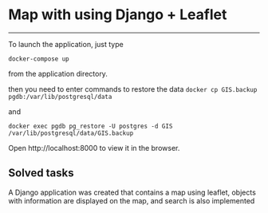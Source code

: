 # Map with using Django + Leaflet
____
To launch the application, just type 

`docker-compose up` 

from the application directory.

then you need to enter commands to restore the data
`docker cp GIS.backup pgdb:/var/lib/postgresql/data` 

and 

`docker exec pgdb pg_restore -U postgres -d GIS /var/lib/postgresql/data/GIS.backup` 

Open http://localhost:8000 to view it in the browser.

## Solved tasks
A Django application was created that contains a map using leaflet, objects with information are displayed on the map, and search is also implemented

